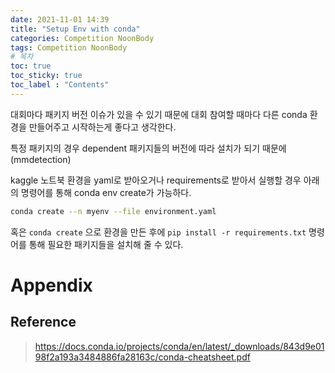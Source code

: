 ```yaml
---
date: 2021-11-01 14:39
title: "Setup Env with conda"
categories: Competition NoonBody
tags: Competition NoonBody
# 목차
toc: true  
toc_sticky: true 
toc_label : "Contents"
---
```


대회마다 패키지 버전 이슈가 있을 수 있기 때문에 대회 참여할 때마다 다른 conda 환경을 만들어주고 시작하는게 좋다고 생각한다.

특정 패키지의 경우 dependent 패키지들의 버전에 따라 설치가 되기 때문에 (mmdetection)

kaggle 노트북 환경을 yaml로 받아오거나 requirements로 받아서 실행할 경우 아래의 명령어를 통해 conda env create가 가능하다.

```sh
conda create --n myenv --file environment.yaml
```

혹은 `conda create` 으로 환경을 만든 후에 `pip install -r requirements.txt` 명령어를 통해 필요한 패키지들을 설치해 줄 수 있다.  

# Appendix
## Reference
> <https://docs.conda.io/projects/conda/en/latest/_downloads/843d9e0198f2a193a3484886fa28163c/conda-cheatsheet.pdf>

